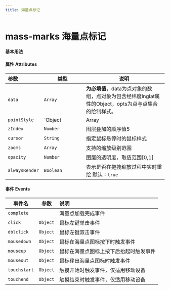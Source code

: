 ```yaml
---
title: 海量点标记
---
```

# mass-marks 海量点标记
#### 基本用法

#### 属性  Attributes

| 参数           | 类型                       | 说明                                                         |
| :------------- | -------------------------- | ------------------------------------------------------------ |
| `data`         | `Array` <img width=250/>                     | **为必填值**，data为点对象的数组，点对象为包含经纬度lnglat属性的Object，opts为点与点集合的绘制样式。 |
| `pointStyle`   | `Object | Array| Function` | **为必填值**,用于设置点的样式                                |
| `zIndex`       | `Number`                   | 图层叠加的顺序值5                                            |
| `cursor`       | `String`                   | 指定鼠标悬停时的鼠标样式                                     |
| `zooms`        | `Array`                    | 支持的缩放级别范围                                           |
| `opacity`      | `Number`                   | 图层的透明度，取值范围[0,1]                                  |
| `alwaysRender` | `Boolean`                  | 表示是否在拖拽缩放过程中实时重绘  默认：`true`               |

#### 事件 Events

| 事件名       | 参数     | 说明                                   |
| ------------ | -------- | :------------------------------------- |
| `complete`   |          | 海量点加载完成事件                     |
| `click`      | `Object` | 鼠标左键单击事件                       |
| `dblclick`   | `Object` | 鼠标左键双击事件                       |
| `mousedown`  | `Object` | 鼠标在海量点图标按下时触发事件         |
| `mouseup`    | `Object` | 鼠标在海量点图标上按下后抬起时触发事件 |
| `mouseout`   | `Object` | 鼠标移出海量点图标时触发事件           |
| `touchstart` | `Object` | 触摸开始时触发事件，仅适用移动设备     |
| `touchend`   | `Object` | 触摸结束时触发事件，仅适用移动设备     |